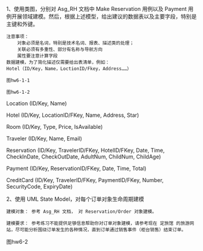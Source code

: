 1、使用类图，分别对 Asg_RH 文档中 Make Reservation 用例以及 Payment 用例开展领域建模。然后，根据上述模型，给出建议的数据表以及主要字段，特别是主键和外键。

    注意事项：
        对象必须是名词，特别是技术名词、报表、描述类的处理；
        关联必须有多重性、部分有名称与导航方向
        属性要注意计算字段
    数据建模，为了简化描述仅需要给出表清单，例如：
    Hotel（ID/Key，Name，LoctionID/Fkey，Address……）
    
    图hw6-1-1 
    
    图hw6-1-2
    
Location (ID/Key, Name)

Hotel (ID/Key, LocationID/FKey, Name, Address, Star)

Room (ID/Key, Type, Price, IsAvailable)

Traveler (ID/Key, Name, Email)

Reservation (ID/Key, TravelerID/FKey, HotelID/FKey, Date, Time, CheckInDate, CheckOutDate, AdultNum, ChildNum, ChildAge)

Payment (ID/Key, ReservationID/FKey, Date, Time, Total)

CreditCard (ID/Key, TravelerID/FKey, PaymentID/FKey, Number, SecurityCode, ExpiryDate)



2、使用 UML State Model，对每个订单对象生命周期建模

    建模对象： 参考 Asg_RH 文档， 对 Reservation/Order 对象建模。
    
    建模要求： 参考练习不能提供足够信息帮助你对订单对象建模，请参考现在 定旅馆 的旅游网站，尽可能分析围绕订单发生的各种情况，直到订单通过销售事件（柜台销售）结束订单。

图hw6-2
